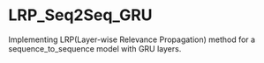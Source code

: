 # LRP_Seq2Seq_GRU
Implementing LRP(Layer-wise Relevance Propagation) method for a sequence_to_sequence model with GRU layers.
